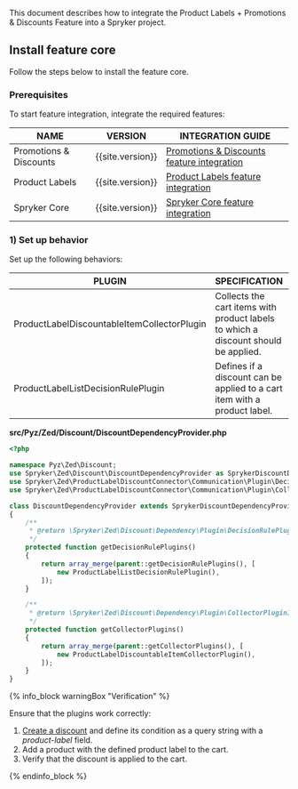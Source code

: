


This document describes how to integrate the Product Labels + Promotions & Discounts Feature into a Spryker project.

## Install feature core

Follow the steps below to install the feature core.

### Prerequisites

To start feature integration, integrate the required features:

| NAME                   | VERSION            | INTEGRATION GUIDE                                                                                                                                          |
|------------------------|--------------------|------------------------------------------------------------------------------------------------------------------------------------------------------------|
| Promotions & Discounts | {{site.version}}   | [Promotions & Discounts feature integration](/docs/scos/dev/feature-integration-guides/{{site.version}}/promotions-and-discounts-feature-integration.html) |
| Product Labels         | {{site.version}}   | [Product Labels feature integration](/docs/scos/dev/feature-integration-guides/{{site.version}}/product-labels-feature-integration.html)                   |
| Spryker Core           | {{site.version}}   | [Spryker Сore feature integration](/docs/scos/dev/feature-integration-guides/{{site.version}}/spryker-core-feature-integration.html)                       |

### 1) Set up behavior

Set up the following behaviors:

| PLUGIN                                      | SPECIFICATION                                                                      | PREREQUISITES | NAMESPACE                                                                   |
|---------------------------------------------|------------------------------------------------------------------------------------|---------------|-----------------------------------------------------------------------------|
| ProductLabelDiscountableItemCollectorPlugin | Collects the cart items with product labels to which a discount should be applied. | None          | Spryker\Zed\ProductLabelDiscountConnector\Communication\Plugin\Collector    |
| ProductLabelListDecisionRulePlugin          | Defines if a discount can be applied to a cart item with a product label.          | None          | Spryker\Zed\ProductLabelDiscountConnector\Communication\Plugin\DecisionRule |

**src/Pyz/Zed/Discount/DiscountDependencyProvider.php**

```php
<?php

namespace Pyz\Zed\Discount;
use Spryker\Zed\Discount\DiscountDependencyProvider as SprykerDiscountDependencyProvider;
use Spryker\Zed\ProductLabelDiscountConnector\Communication\Plugin\DecisionRule\ProductLabelListDecisionRulePlugin;
use Spryker\Zed\ProductLabelDiscountConnector\Communication\Plugin\Collector\ProductLabelDiscountableItemCollectorPlugin;

class DiscountDependencyProvider extends SprykerDiscountDependencyProvider
{
    /**
     * @return \Spryker\Zed\Discount\Dependency\Plugin\DecisionRulePluginInterface[]
     */
    protected function getDecisionRulePlugins()
    {
        return array_merge(parent::getDecisionRulePlugins(), [
            new ProductLabelListDecisionRulePlugin(),
        ]);
    }

    /**
     * @return \Spryker\Zed\Discount\Dependency\Plugin\CollectorPluginInterface[]
     */
    protected function getCollectorPlugins()
    {
        return array_merge(parent::getCollectorPlugins(), [
            new ProductLabelDiscountableItemCollectorPlugin(),
        ]);
    }
}
```

{% info_block warningBox "Verification" %}

Ensure that the plugins work correctly:

1. [Create a discount](/docs/pbc/all/discount-management/{{site.version}}/manage-in-the-back-office/create-discounts.html) and define its condition as a query string with a *product-label* field.
2. Add a product with the defined product label to the cart.
3. Verify that the discount is applied to the cart.

{% endinfo_block %}
